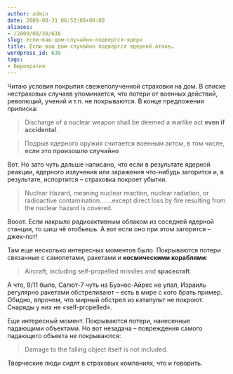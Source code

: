 ```yaml
---
author: admin
date: 2009-08-31 06:52:08+00:00
aliases:
- /2009/08/30/638
slug: если-ваш-дом-случайно-подвергся-ядерн
title: Если ваш дом случайно подвергся ядерной атаке…
wordpress_id: 638
tags:
- Бюрократия
---
```


Читаю условия покрытия свежеполученной страховки на дом. В списке нестраховых случаев упоминается, что потери от военных действий, революций, учений и т.п. не покрываются. В конце предложения приписка:

> Discharge of a nuclear weapon shall be deemed a warlike act **even if accidental**.

> Подрыв ядерного оружия считается военным актом, в том числе, **если это произошло случайно**

Вот. Но зато чуть дальше написано, что если в результате ядерной реакции, ядерного излучения или заражения что-нибудь загорится и, в результате, испортится – страховка покроет убытки.

> Nuclear Hazard, meaning nuclear reaction, nuclear radiation, or radioactive contamination… …except direct loss by fire resulting from the nuclear hazard is covered.

Вооот. Если накрыло радиоактивным облаком из соседней ядерной станции, то шиш чё отобьешь. А вот если оно при этом загорится – джек-пот!

Там еще несколько интересных моментов было. Покрываются потери связанные с самолетами, ракетами и **космическими кораблями**:

> Aircraft, including self-propelled missiles and **spacecraft**.

А что, 9/11 было, Салют-7 чуть на Буэнос-Айрес не упал, Израиль регулярно ракетами обстреливают – есть в мире с кого брать пример. Обидно, впрочем, что мирный обстрел из катапульт не покроют. Снаряды у них не «self-propelled».

Еще интересный момент. Покрываются потери, нанесенные падающими объектами. Но вот незадача – повреждения самого падающего объекта не покрываются:

> Damage to the falling object itself is not included.

Творческие люди сидят в страховых компаниях, что и говорить.
